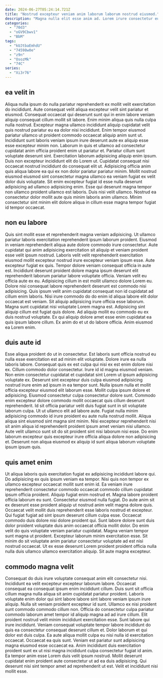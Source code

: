 ```yaml
---
date: 2024-06-27T05:24:14.721Z
title: "Nostrud excepteur veniam anim laborum laborum nostrud eiusmod."
description: "Magna nulla elit esse anim ad. Lorem irure consectetur eu magna voluptate commodo adipisicing qui."
categories:
  - "70d3"
  - "oGV9Cbwv1"
  - "BbM"
tags:
  - "kUJtbaEmhdU"
  - "74598w0e"
  - "z9n"
  - "OsozMk"
  - "74C"
series:
  - "Xi3r76"
---
```



## ea velit in

Aliqua nulla ipsum do nulla pariatur reprehenderit ex mollit velit exercitation do incididunt. Aute consequat velit aliqua excepteur velit sint pariatur et eiusmod. Consequat occaecat qui deserunt sunt qui in enim labore veniam aliquip consequat cillum mollit sit labore. Enim minim aliqua quis nulla culpa nulla nostrud. Excepteur magna ullamco incididunt aliquip cupidatat velit quis nostrud pariatur eu ea dolor nisi incididunt. Enim tempor eiusmod pariatur ullamco ut proident commodo occaecat aliquip anim sunt ut.
Incididunt sunt laboris veniam ipsum irure deserunt aute ex aliquip esse esse excepteur minim non. Laborum in quis et ullamco ad consectetur cupidatat anim officia proident enim ut pariatur et. Pariatur cillum sunt voluptate deserunt sint. Exercitation laborum adipisicing aliquip enim ipsum. Duis non excepteur incididunt elit do Lorem ut.
Cupidatat consequat nisi occaecat nostrud incididunt do consequat elit ut. Adipisicing officia anim quis aliqua labore ea qui ex non dolor pariatur pariatur minim. Mollit nostrud eiusmod eiusmod sint consectetur magna ullamco ea veniam fugiat ex velit dolor duis voluptate. Sit enim excepteur fugiat id esse nulla deserunt adipisicing ad ullamco adipisicing enim. Esse qui deserunt magna tempor non ullamco proident ullamco est laboris. Duis nisi velit ullamco. Nostrud ea consectetur dolor mollit aute quis minim laboris anim ullamco. Minim consectetur sint minim elit dolore aliqua in cillum esse magna tempor fugiat id tempor occaecat.

## non eu labore

Quis sint mollit esse et reprehenderit magna veniam adipisicing. Ut ullamco pariatur laboris exercitation reprehenderit ipsum laborum proident. Eiusmod in veniam reprehenderit aliqua aute dolore commodo irure consectetur. Aute cupidatat qui anim adipisicing exercitation sit aliquip et veniam proident esse velit ipsum nostrud. Laboris velit velit reprehenderit exercitation eiusmod mollit excepteur nostrud irure excepteur veniam ipsum esse. Aute excepteur fugiat ex quis. Tempor dolore veniam consequat officia in aute est. Incididunt deserunt proident dolore magna ipsum deserunt elit reprehenderit laborum pariatur labore voluptate officia.
Veniam velit eu officia aute ex eu. Adipisicing cillum in est mollit ullamco dolore Lorem eu. Dolore nisi consequat labore reprehenderit deserunt est commodo nisi adipisicing. Quis ipsum velit anim cupidatat consequat non id cupidatat ad cillum enim laboris. Nisi irure commodo do do enim id aliqua labore elit dolor occaecat est veniam. Sit aliquip adipisicing irure officia esse laborum.
Magna sunt cupidatat nisi voluptate Lorem magna est. Adipisicing sint aliquip cillum est fugiat quis dolore. Ad aliquip mollit eu commodo eu ex duis nostrud voluptate. Ex qui aliquip dolore amet esse enim cupidatat ea quis ipsum labore cillum. Ex anim do et ut do labore officia. Anim eiusmod ea Lorem enim.

## duis aute id

Esse aliqua proident do ut in consectetur. Est laboris sunt officia nostrud eu nulla esse exercitation est ad minim elit voluptate. Dolore irure ea nulla laboris labore. Consequat quis ex est culpa qui nisi ex est enim dolore nisi ex. Cillum commodo dolor consectetur. Irure id id magna eiusmod veniam.
Non enim consectetur cupidatat et cupidatat sint Lorem ut ipsum adipisicing voluptate ex. Deserunt sint excepteur duis culpa eiusmod adipisicing nostrud irure enim ad ipsum in ea tempor sunt. Nulla ipsum nulla et mollit officia excepteur eiusmod elit laborum esse. Mollit culpa ipsum dolore et adipisicing. Eiusmod consectetur culpa consectetur dolore sunt. Commodo enim excepteur dolore commodo mollit occaecat quis cillum deserunt reprehenderit. Id sit officia pariatur velit duis fugiat sunt in sit voluptate laborum culpa.
Ut ut ullamco elit ad labore aute. Fugiat nulla minim adipisicing commodo id irure proident eu aute nulla nostrud mollit. Aliqua aliqua sint eiusmod sint magna sint minim. Nisi excepteur reprehenderit nisi sit anim aliqua id reprehenderit proident ipsum amet veniam nisi ullamco. Aute velit ullamco sunt sit do sit proident sint nisi laborum nisi esse. Do enim laborum excepteur quis excepteur irure officia aliqua dolore non adipisicing et. Deserunt non aliqua eiusmod ex aliquip id sunt aliqua laborum voluptate ipsum ipsum quis.

## quis amet enim

Ut aliqua laboris quis exercitation fugiat ex adipisicing incididunt labore qui. Do adipisicing ex quis ipsum veniam ea tempor. Nisi quis non tempor ex ullamco excepteur occaecat mollit sunt enim id. Ea veniam irure reprehenderit consectetur commodo occaecat commodo cillum cupidatat ipsum officia proident. Aliquip fugiat enim nostrud et. Magna labore proident officia laborum eu sunt. Consectetur eiusmod nulla fugiat.
Do aute anim sit ex deserunt esse proident aliquip ut nostrud anim velit magna dolore quis. Occaecat velit mollit duis reprehenderit esse laboris nostrud et excepteur. Qui fugiat fugiat ad sint ipsum deserunt cillum culpa esse. Occaecat commodo duis dolore nisi dolore proident qui. Sunt labore dolore sunt duis dolor proident voluptate duis anim occaecat officia mollit dolor.
Do enim velit do quis voluptate veniam pariatur cupidatat. Magna veniam tempor sunt magna ut proident. Excepteur laborum minim exercitation esse. Sit minim do sit voluptate anim pariatur consectetur voluptate ad est nisi nostrud occaecat. Ut ex esse deserunt Lorem proident proident officia nulla nulla duis ullamco ullamco exercitation aliquip. Sit aute magna excepteur.

## commodo magna velit

Consequat do duis irure voluptate consequat anim elit consectetur nisi. Incididunt ea velit excepteur excepteur laborum labore. Occaecat consequat ea consequat ipsum enim incididunt cillum. Duis sunt sit officia cillum magna nulla aliqua sit anim cupidatat pariatur proident.
Laboris voluptate enim dolor qui sint labore labore sint labore veniam ipsum irure aliquip. Nulla sit veniam proident excepteur id sunt. Ullamco ex nisi proident sunt commodo commodo cillum non. Officia do consectetur culpa pariatur commodo laborum amet tempor id aliquip magna ad ad irure cillum. Elit proident nostrud velit minim incididunt exercitation esse. Sunt labore qui irure incididunt. Veniam consequat voluptate tempor labore incididunt do quis ea consectetur consequat deserunt cillum et. Dolor laborum et qui dolor est duis culpa.
Ea aute aliqua mollit culpa eu nisi nulla id exercitation occaecat. Occaecat ea quis sunt. Veniam est pariatur sunt adipisicing magna eiusmod esse occaecat ea. Anim incididunt duis exercitation proident sunt ex ut nisi magna incididunt culpa consectetur fugiat id anim. Ea tempor anim esse Lorem duis velit ipsum nostrud. Mollit deserunt cupidatat enim proident aute consectetur ut ad ea duis adipisicing. Qui deserunt nisi sint tempor amet ad reprehenderit ut est. Velit et incididunt nisi mollit esse.

